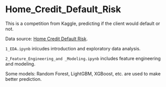 # Home_Credit_Default_Risk

This is a competition from Kaggle, predicting if the client would default or not.

Data source: [Home Credit Default Risk](https://www.kaggle.com/c/home-credit-default-risk/overview/description).

`1_EDA.ipynb` inlcudes introduction and exploratory data analysis. 

`2_Feature_Engineering_and _Modeling.ipynb` includes feature engineering and modeling. 

Some models: Random Forest, LightGBM, XGBoost, etc. are used to make better prediction.
